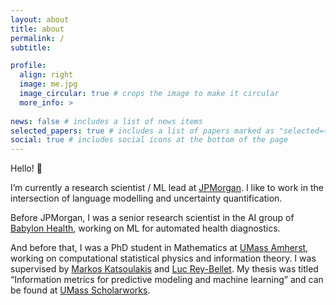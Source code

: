 ```yaml
---
layout: about
title: about
permalink: /
subtitle: 

profile:
  align: right
  image: me.jpg
  image_circular: true # crops the image to make it circular
  more_info: > 
      
news: false # includes a list of news items
selected_papers: true # includes a list of papers marked as "selected={true}"
social: true # includes social icons at the bottom of the page
---
```


Hello! 👋

I’m currently a research scientist / ML lead at [JPMorgan](https://www.jpmorgan.com/technology/artificial-intelligence). I like to work in the intersection of language modelling and uncertainty quantification.

Before JPMorgan, I was a senior research scientist in the AI group of [Babylon Health](https://www.babylonhealth.com/), working on ML for automated health diagnostics.

And before that, I was a PhD student in Mathematics at [UMass Amherst](https://www.umass.edu), working on computational statistical physics and information theory. I was supervised by [Markos Katsoulakis](https://people.math.umass.edu/~markos/) and [Luc Rey-Bellet](https://people.math.umass.edu/~lr7q/). My thesis was titled “Information metrics for predictive modeling and machine learning” and can be found at [UMass Scholarworks](https://scholarworks.umass.edu/dissertations_2/1006/).
